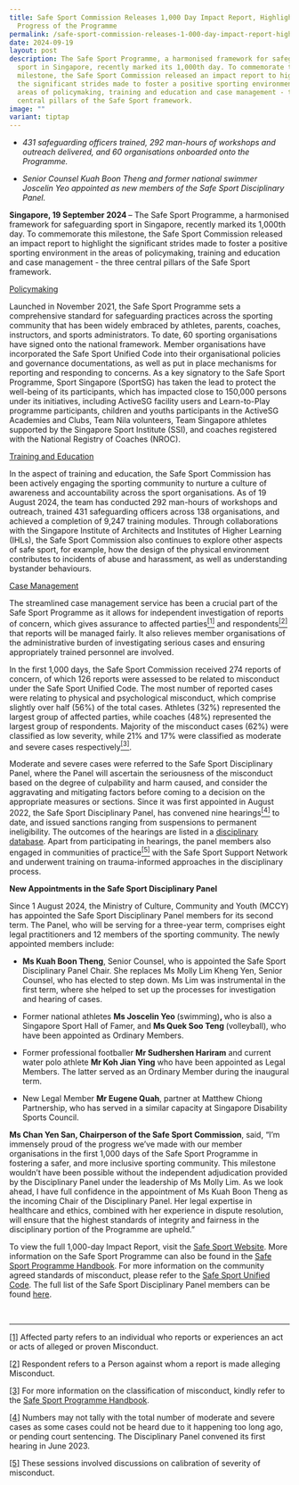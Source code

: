 ```yaml
---
title: Safe Sport Commission Releases 1,000 Day Impact Report, Highlighting
  Progress of the Programme
permalink: /safe-sport-commission-releases-1-000-day-impact-report-highlighting-progress-of-the-programme/
date: 2024-09-19
layout: post
description: The Safe Sport Programme, a harmonised framework for safeguarding
  sport in Singapore, recently marked its 1,000th day. To commemorate this
  milestone, the Safe Sport Commission released an impact report to highlight
  the significant strides made to foster a positive sporting environment in the
  areas of policymaking, training and education and case management - the three
  central pillars of the Safe Sport framework.
image: ""
variant: tiptap
---
```

<ul data-tight="true" class="tight">
<li>
<p><em>431 safeguarding officers trained, 292 man-hours of workshops and outreach delivered, and 60 organisations onboarded onto the Programme.</em>
</p>
</li>
<li>
<p><em>Senior Counsel Kuah Boon Theng and former national swimmer Joscelin Yeo appointed as new members of the Safe Sport Disciplinary Panel.</em>
</p>
</li>
</ul>
<p><strong>Singapore, 19 September 2024 </strong>– The Safe Sport Programme,
a harmonised framework for safeguarding sport in Singapore, recently marked
its 1,000th day. To commemorate this milestone, the Safe Sport Commission
released an impact report to highlight the significant strides made to
foster a positive sporting environment in the areas of policymaking, training
and education and case management - the three central pillars of the Safe
Sport framework.</p>
<p></p>
<p><u>Policymaking</u>
</p>
<p>Launched in November 2021, the Safe Sport Programme sets a comprehensive
standard for safeguarding practices across the sporting community that
has been widely embraced by athletes, parents, coaches, instructors, and
sports administrators. To date, 60 sporting organisations have signed onto
the national framework. Member organisations have incorporated the Safe
Sport Unified Code into their organisational policies and governance documentations,
as well as put in place mechanisms for reporting and responding to concerns.
As a key signatory to the Safe Sport Programme, Sport Singapore (SportSG)
has taken the lead to protect the well-being of its participants, which
has impacted close to 150,000 persons under its initiatives, including
ActiveSG facility users and Learn-to-Play programme participants, children
and youths participants in the ActiveSG Academies and Clubs, Team Nila
volunteers, Team Singapore athletes supported by the Singapore Sport Institute
(SSI), and coaches registered with the National Registry of Coaches (NROC).</p>
<p></p>
<p><u>Training and Education</u>
</p>
<p>In the aspect of training and education, the Safe Sport Commission has
been actively engaging the sporting community to nurture a culture of awareness
and accountability across the sport organisations. As of 19 August 2024,
the team has conducted 292 man-hours of workshops and outreach, trained
431 safeguarding officers across 138 organisations, and achieved a completion
of 9,247 training modules. Through collaborations with the Singapore Institute
of Architects and Institutes of Higher Learning (IHLs), the Safe Sport
Commission also continues to explore other aspects of safe sport, for example,
how the design of the physical environment contributes to incidents of
abuse and harassment, as well as understanding bystander behaviours.</p>
<p></p>
<p><u>Case Management</u>
</p>
<p>The streamlined case management service has been a crucial part of the
Safe Sport Programme as it allows for independent investigation of reports
of concern, which gives assurance to affected parties<a href="#_ftn1" rel="noopener noreferrer nofollow" target="_blank"><sup>[1]</sup></a> and
respondents<a href="#_ftn2" rel="noopener noreferrer nofollow" target="_blank"><sup>[2]</sup></a> that
reports will be managed fairly. It also relieves member organisations of
the administrative burden of investigating serious cases and ensuring appropriately
trained personnel are involved.</p>
<p></p>
<p>In the first 1,000 days, the Safe Sport Commission received 274 reports
of concern, of which 126 reports were assessed to be related to misconduct
under the Safe Sport Unified Code. The most number of reported cases were
relating to physical and psychological misconduct, which comprise slightly
over half (56%) of the total cases. Athletes (32%) represented the largest
group of affected parties, while coaches (48%) represented the largest
group of respondents. Majority of the misconduct cases (62%) were classified
as low severity, while 21% and 17% were classified as moderate and severe
cases respectively<a href="#_ftn3" rel="noopener noreferrer nofollow" target="_blank"><sup>[3]</sup></a>.</p>
<p></p>
<p>Moderate and severe cases were referred to the Safe Sport Disciplinary
Panel, where the Panel will ascertain the seriousness of the misconduct
based on the degree of culpability and harm caused, and consider the aggravating
and mitigating factors before coming to a decision on the appropriate measures
or sections. Since it was first appointed in August 2022, the Safe Sport
Disciplinary Panel, has convened nine hearings<a href="#_ftn4" rel="noopener noreferrer nofollow" target="_blank"><sup>[4]</sup></a> to date, and issued sanctions ranging from
suspensions to permanent ineligibility. The outcomes of the hearings are
listed in a <a href="https://www.safesport.sg/case-management/disciplinarydatabase/" rel="noopener noreferrer nofollow" target="_blank">disciplinary database</a>.
Apart from participating in hearings, the panel members also engaged in
communities of practice<a href="#_ftn5" rel="noopener noreferrer nofollow" target="_blank"><sup>[5]</sup></a> with the Safe Sport Support Network and
underwent training on trauma-informed approaches in the disciplinary process.</p>
<p></p>
<p><strong>New Appointments in the Safe Sport Disciplinary Panel</strong>
</p>
<p>Since 1 August 2024, the Ministry of Culture, Community and Youth (MCCY)
has appointed the Safe Sport Disciplinary Panel members for its second
term. The Panel, who will be serving for a three-year term, comprises eight
legal practitioners and 12 members of the sporting community. The newly
appointed members include:</p>
<p></p>
<ul data-tight="true" class="tight">
<li>
<p><strong>Ms Kuah Boon Theng</strong>, Senior Counsel, who is appointed
the Safe Sport Disciplinary Panel Chair. She replaces Ms Molly Lim Kheng
Yen, Senior Counsel, who has elected to step down. Ms Lim was instrumental
in the first term, where she helped to set up the processes for investigation
and hearing of cases.</p>
</li>
<li>
<p>Former national athletes <strong>Ms Joscelin Yeo </strong>(swimming)<strong>, </strong>who
is also a Singapore Sport Hall of Famer, and <strong>Ms Quek Soo Teng </strong>(volleyball),
who have been appointed as Ordinary Members.</p>
</li>
<li>
<p>Former professional footballer <strong>Mr Sudhershen Hariram</strong> and
current water polo athlete <strong>Mr Koh Jian Ying</strong> who have been
appointed as Legal Members. The latter served as an Ordinary Member during
the inaugural term.</p>
</li>
<li>
<p>New Legal Member <strong>Mr Eugene Quah</strong>, partner at Matthew Chiong
Partnership, who has served in a similar capacity at Singapore Disability
Sports Council.</p>
<p></p>
</li>
</ul>
<p><strong>Ms Chan Yen San, Chairperson of the Safe Sport Commission</strong>,
said, “I’m immensely proud of the progress we’ve made with our member organisations
in the first 1,000 days of the Safe Sport Programme in fostering a safer,
and more inclusive sporting community. This milestone wouldn’t have been
possible without the independent adjudication provided by the Disciplinary
Panel under the leadership of Ms Molly Lim. As we look ahead, I have full
confidence in the appointment of Ms Kuah Boon Theng as the incoming Chair
of the Disciplinary Panel. Her legal expertise in healthcare and ethics,
combined with her experience in dispute resolution, will ensure that the
highest standards of integrity and fairness in the disciplinary portion
of the Programme are upheld.”</p>
<p></p>
<p>To view the full 1,000-day Impact Report, visit the <a href="https://www.safesport.sg/" rel="noopener noreferrer nofollow" target="_blank">Safe Sport Website</a>.
More information on the Safe Sport Programme can also be found in the
<a href="https://www.safesport.sg/safe-sport-programme/ssp/" rel="noopener noreferrer nofollow" target="_blank">Safe Sport Programme Handbook</a>. For more information on the community
agreed standards of misconduct, please refer to the <a href="https://www.safesport.sg/safe-sport-programme/unified-code/" rel="noopener noreferrer nofollow" target="_blank">Safe Sport Unified Code</a>.
The full list of the Safe Sport Disciplinary Panel members can be found
<a href="https://www.safesport.sg/safe-sport-disciplinary-panel-members/" rel="noopener noreferrer nofollow" target="_blank">here</a>.</p>
<p>
<br>
</p>
<hr>
<p><a href="#_ftnref1" rel="noopener noreferrer nofollow" target="_blank">[1]</a> Affected
party refers to an individual who reports or experiences an act or acts
of alleged or proven Misconduct.</p>
<p><a href="#_ftnref2" rel="noopener noreferrer nofollow" target="_blank">[2]</a> Respondent
refers to a Person against whom a report is made alleging Misconduct.</p>
<p><a href="#_ftnref3" rel="noopener noreferrer nofollow" target="_blank">[3]</a> For
more information on the classification of misconduct, kindly refer to the
<a href="https://www.safesport.sg/safe-sport-programme/ssp/" rel="noopener noreferrer nofollow" target="_blank">Safe Sport Programme Handbook</a>.</p>
<p><a href="#_ftnref4" rel="noopener noreferrer nofollow" target="_blank">[4]</a> Numbers
may not tally with the total number of moderate and severe cases as some
cases could not be heard due to it happening too long ago, or pending court
sentencing. The Disciplinary Panel convened its first hearing in June 2023.</p>
<p><a href="#_ftnref5" rel="noopener noreferrer nofollow" target="_blank">[5]</a> These
sessions involved discussions on calibration of severity of misconduct.</p>